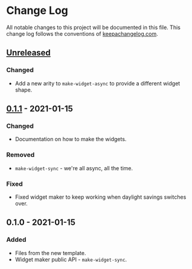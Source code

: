 # Change Log
All notable changes to this project will be documented in this file. This change log follows the conventions of [keepachangelog.com](http://keepachangelog.com/).

## [Unreleased]
### Changed
- Add a new arity to `make-widget-async` to provide a different widget shape.

## [0.1.1] - 2021-01-15
### Changed
- Documentation on how to make the widgets.

### Removed
- `make-widget-sync` - we're all async, all the time.

### Fixed
- Fixed widget maker to keep working when daylight savings switches over.

## 0.1.0 - 2021-01-15
### Added
- Files from the new template.
- Widget maker public API - `make-widget-sync`.

[Unreleased]: https://github.com/exercism/elyses-destructured-enchantments/compare/0.1.1...HEAD
[0.1.1]: https://github.com/exercism/elyses-destructured-enchantments/compare/0.1.0...0.1.1
